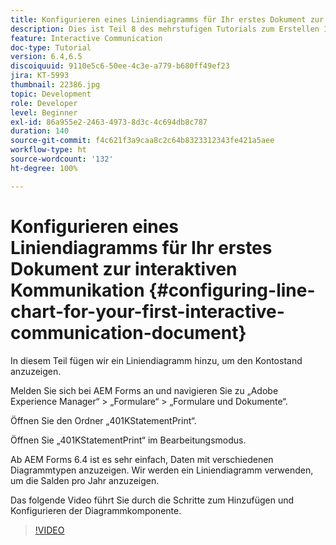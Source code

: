 ```yaml
---
title: Konfigurieren eines Liniendiagramms für Ihr erstes Dokument zur interaktiven Kommunikation
description: Dies ist Teil 8 des mehrstufigen Tutorials zum Erstellen Ihres ersten Dokuments zur interaktiven Kommunikation für den Druckkanal. In diesem Teil fügen wir ein Liniendiagramm hinzu, um den Kontostand anzuzeigen.
feature: Interactive Communication
doc-type: Tutorial
version: 6.4,6.5
discoiquuid: 9110e5c6-50ee-4c3e-a779-b680ff49ef23
jira: KT-5993
thumbnail: 22386.jpg
topic: Development
role: Developer
level: Beginner
exl-id: 86a955e2-2463-4973-8d3c-4c694db8c787
duration: 140
source-git-commit: f4c621f3a9caa8c2c64b8323312343fe421a5aee
workflow-type: ht
source-wordcount: '132'
ht-degree: 100%

---
```


# Konfigurieren eines Liniendiagramms für Ihr erstes Dokument zur interaktiven Kommunikation {#configuring-line-chart-for-your-first-interactive-communication-document}

In diesem Teil fügen wir ein Liniendiagramm hinzu, um den Kontostand anzuzeigen.

Melden Sie sich bei AEM Forms an und navigieren Sie zu „Adobe Experience Manager“ > „Formulare“ > „Formulare und Dokumente“.

Öffnen Sie den Ordner „401KStatementPrint“.

Öffnen Sie „401KStatementPrint“ im Bearbeitungsmodus.

Ab AEM Forms 6.4 ist es sehr einfach, Daten mit verschiedenen Diagrammtypen anzuzeigen. Wir werden ein Liniendiagramm verwenden, um die Salden pro Jahr anzuzeigen.

Das folgende Video führt Sie durch die Schritte zum Hinzufügen und Konfigurieren der Diagrammkomponente.

>[!VIDEO](https://video.tv.adobe.com/v/22386?quality=12&learn=on)

